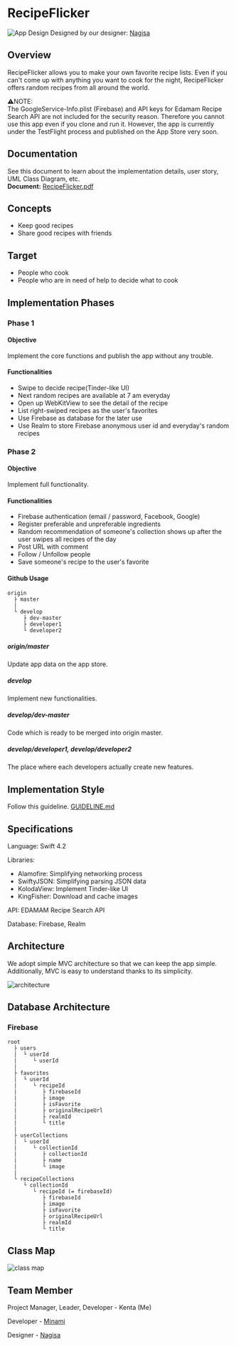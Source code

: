 # RecipeFlicker

![App Design](https://user-images.githubusercontent.com/18434054/50577690-3c7b6300-0de2-11e9-9980-6ef8b776b789.png)
Designed by our designer: [Nagisa](https://github.com/beach1208)

## Overview
RecipeFlicker allows you to make your own favorite recipe lists. Even if you can't come up with anything you want to cook for the night, RecipeFlicker offers random recipes from all around the world.

⚠️NOTE:  
The GoogleService-Info.plist (Firebase) and API keys for Edamam Recipe Search API are not included for the security reason. Therefore you cannot use this app even if you clone and run it. However, the app is currently under the TestFlight process and published on the App Store very soon.

## Documentation
See this document to learn about the implementation details, user story, UML Class Diagram, etc.  
**Document:** [RecipeFlicker.pdf](RecipeFlicker.pdf)

## Concepts
- Keep good recipes
- Share good recipes with friends

## Target
- People who cook
- People who are in need of help to decide what to cook

## Implementation Phases
### Phase 1
#### Objective
Implement the core functions and publish the app without any trouble.
#### Functionalities
- Swipe to decide recipe(Tinder-like UI)
- Next random recipes are available at 7 am everyday
- Open up WebKitView to see the detail of the recipe
- List right-swiped recipes as the user's favorites
- Use Firebase as database for the later use
- Use Realm to store Firebase anonymous user id and everyday's random recipes

### Phase 2
#### Objective
Implement full functionality.
#### Functionalities
- Firebase authentication (email / password, Facebook, Google)
- Register preferable and unpreferable ingredients
- Random recommendation of someone's collection shows up after the user swipes all recipes of the day
- Post URL with comment
- Follow / Unfollow people
- Save someone's recipe to the user's favorite

#### Github Usage
```
origin
  ├ master
  | 
  └ develop
     ├ dev-master
     ├ developer1
     └ developer2
```
##### origin/master 
Update app data on the app store.
##### develop
Implement new functionalities.
##### develop/dev-master
Code which is ready to be merged into origin master.
##### develop/developer1, develop/developer2
The place where each developers actually create new features.

## Implementation Style
Follow this guideline. [GUIDELINE.md](GUIDELINE.md)

## Specifications
Language: Swift 4.2

Libraries: 

- Alamofire: Simplifying networking process
- SwiftyJSON: Simplifying parsing JSON data
- KolodaView: Implement Tinder-like UI
- KingFisher: Download and cache images

API: EDAMAM Recipe Search API

Database: Firebase, Realm

## Architecture
We adopt simple MVC architecture so that we can keep the app simple. Additionally, MVC is easy to understand thanks to its simplicity.

![architecture](https://user-images.githubusercontent.com/18434054/47101258-5e574780-d1ee-11e8-9ea9-5f6499c23f36.png)

## Database Architecture
### Firebase
```
root
  ├ users
  |  └ userId
  |     └ userId
  | 
  ├ favorites
  |  └ userId
  |     └ recipeId
  |        ├ firebaseId
  |        ├ image
  |        ├ isFavorite
  |        ├ originalRecipeUrl
  |        ├ realmId
  |        └ title
  | 
  ├ userCollections
  |  └ userId
  |     └ collectionId
  |        ├ collectionId
  |        ├ name
  |        └ image
  |            
  └ recipeCollections
     └ collectionId
        └ recipeId (= firebaseId)
           ├ firebaseId
           ├ image
           ├ isFavorite
           ├ originalRecipeUrl
           ├ realmId
           └ title
```

## Class Map

![class map](https://user-images.githubusercontent.com/18434054/48048240-bcbd7900-e14f-11e8-9dcc-a37ef2890c52.png)

## Team Member
Project Manager, Leader, Developer - Kenta (Me)

Developer - [Minami](https://github.com/Minamiciccc)

Designer - [Nagisa](https://github.com/beach1208)
